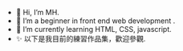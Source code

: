 - 👋 Hi, I’m MH.
- 👀 I’m a beginner in front end web development .
- 🌱 I’m currently learning HTML, CSS, javascript.
- ✨ 以下是我目前的練習作品集，歡迎參觀.




<!---
tomy5566/tomy5566 is a ✨ specialrepository because its `README.md` (this file) appears on your GitHub profile.
You can click the Preview link to take a look at your changes.
- - 💞️ I’m looking to collaborate on ...
- 📫 How to reach me ...
interested in ...



--->

